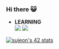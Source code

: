 ### Hi there 😺

<!--
**sujeon42/sujeon42** is a ✨ _special_ ✨ repository because its `README.md` (this file) appears on your GitHub profile.

Here are some ideas to get you started:
-->

- **LEARNING**  
<img src="https://img.shields.io/badge/C-orange?style=square&logo=C&logoColor=white"/></a>
<img src="https://img.shields.io/badge/Python-3766AB?style=square&logo=Python&logoColor=white"/></a>

[![sujeon's 42 stats](https://badge42.herokuapp.com/api/stats/sujeon?privacyEmail=true)](https://github.com/sujeon/badge42)

